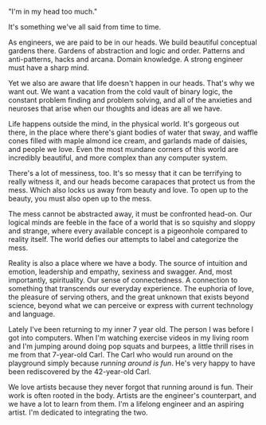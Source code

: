 "I'm in my head too much."

It's something we've all said from time to time.

As engineers, we are paid to be in our heads. We build beautiful conceptual gardens there. Gardens of abstraction and logic and order. Patterns and anti-patterns, hacks and arcana. Domain knowledge. A strong engineer must have a sharp mind.

Yet we also are aware that life doesn't happen in our heads. That's why we want out. We want a vacation from the cold vault of binary logic, the constant problem finding and problem solving, and all of the anxieties and neuroses that arise when our thoughts and ideas are all we have.

Life happens outside the mind, in the physical world. It's gorgeous out there, in the place where there's giant bodies of water that sway, and waffle cones filled with maple almond ice cream, and garlands made of daisies, and people we love. Even the most mundane corners of this world are incredibly beautiful, and more complex than any computer system.

There's a lot of messiness, too. It's so messy that it can be terrifying to really witness it, and our heads become carapaces that protect us from the mess. Which also locks us away from beauty and love. To open up to the beauty, you must also open up to the mess.

The mess cannot be abstracted away, it must be confronted head-on. Our logical minds are feeble in the face of a world that is so squishy and sloppy and strange, where every available concept is a pigeonhole compared to reality itself. The world defies our attempts to label and categorize the mess.

Reality is also a place where we have a body. The source of intuition and emotion, leadership and empathy, sexiness and swagger. And, most importantly, spirituality. Our sense of connectedness. A connection to something that transcends our everyday experience. The euphoria of love, the pleasure of serving others, and the great unknown that exists beyond science, beyond what we can perceive or express with current technology and language.

Lately I've been returning to my inner 7 year old. The person I was before I got into computers. When I'm watching exercise videos in my living room and I'm jumping around doing pop squats and burpees, a little thrill rises in me from that 7-year-old Carl. The Carl who would run around on the playground simply because _running around is fun_. He's very happy to have been rediscovered by the 42-year-old Carl.

We love artists because they never forgot that running around is fun. Their work is often rooted in the body. Artists are the engineer's counterpart, and we have a lot to learn from them. I'm a lifelong engineer and an aspiring artist. I'm dedicated to integrating the two.
